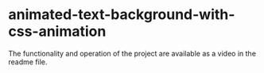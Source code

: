 # animated-text-background-with-css-animation
The functionality and operation of the project are available as a video in the readme file.
